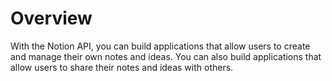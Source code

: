 # Overview
      
With the Notion API, you can build applications that allow users to create and manage their own notes and ideas. You can also build applications that allow users to share their notes and ideas with others.